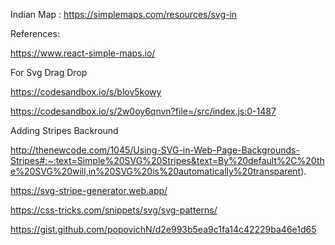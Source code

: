 Indian Map : https://simplemaps.com/resources/svg-in

References:

https://www.react-simple-maps.io/

For Svg Drag Drop

https://codesandbox.io/s/blov5kowy

https://codesandbox.io/s/2w0oy6qnvn?file=/src/index.js:0-1487

Adding Stripes Backround

http://thenewcode.com/1045/Using-SVG-in-Web-Page-Backgrounds-Stripes#:~:text=Simple%20SVG%20Stripes&text=By%20default%2C%20the%20SVG%20will,in%20SVG%20is%20automatically%20transparent).

https://svg-stripe-generator.web.app/

https://css-tricks.com/snippets/svg/svg-patterns/

https://gist.github.com/popovichN/d2e993b5ea9c1fa14c42229ba46e1d65

